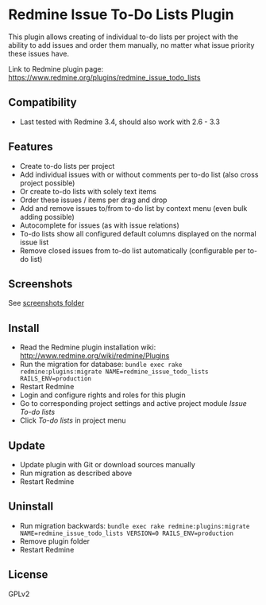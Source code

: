 # Redmine Issue To-Do Lists Plugin

This plugin allows creating of individual to-do lists per project with the ability to add issues and order them manually, no matter what issue priority these issues have.

Link to Redmine plugin page: https://www.redmine.org/plugins/redmine_issue_todo_lists

## Compatibility

* Last tested with Redmine 3.4, should also work with 2.6 - 3.3

## Features

* Create to-do lists per project
* Add individual issues with or without comments per to-do list (also cross project possible)
* Or create to-do lists with solely text items
* Order these issues / items per drag and drop
* Add and remove issues to/from to-do list by context menu (even bulk adding possible)
* Autocomplete for issues (as with issue relations)
* To-do lists show all configured default columns displayed on the normal issue list
* Remove closed issues from to-do list automatically (configurable per to-do list)

## Screenshots

See [screenshots folder](https://github.com/canidas/redmine_issue_todo_lists/tree/master/screenshots)

## Install

* Read the Redmine plugin installation wiki: http://www.redmine.org/wiki/redmine/Plugins
* Run the migration for database: `bundle exec rake redmine:plugins:migrate NAME=redmine_issue_todo_lists RAILS_ENV=production`
* Restart Redmine
* Login and configure rights and roles for this plugin
* Go to corresponding project settings and active project module *Issue To-do lists*
* Click *To-do lists* in project menu

## Update

* Update plugin with Git or download sources manually
* Run migration as described above
* Restart Redmine

## Uninstall

* Run migration backwards: `bundle exec rake redmine:plugins:migrate NAME=redmine_issue_todo_lists VERSION=0 RAILS_ENV=production`
* Remove plugin folder
* Restart Redmine

## License

GPLv2
